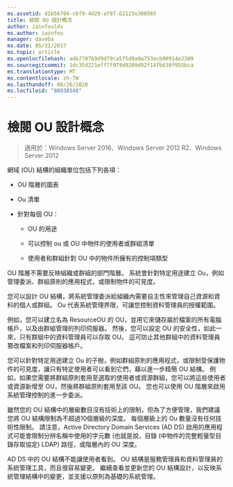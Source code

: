 ```yaml
---
ms.assetid: 41b56704-c6f9-4d29-af97-62123e300565
title: 檢閱 OU 設計概念
author: iainfoulds
ms.author: iainfou
manager: daveba
ms.date: 05/31/2017
ms.topic: article
ms.openlocfilehash: adb770769d9d79ca5f5d9a9a753ecb90914e2309
ms.sourcegitcommit: 1dc35d221eff7f079d9209d92f14fb630f955bca
ms.translationtype: MT
ms.contentlocale: zh-TW
ms.lasthandoff: 08/26/2020
ms.locfileid: "88938548"
---
```

# <a name="reviewing-ou-design-concepts"></a>檢閱 OU 設計概念

>適用於：Windows Server 2016、Windows Server 2012 R2、Windows Server 2012

網域 (OU) 結構的組織單位包括下列各項：

-   OU 階層的圖表

-   Ou 清單

-   針對每個 OU：

    -   OU 的用途

    -   可以控制 ou 或 OU 中物件的使用者或群組清單

    -   使用者和群組針對 OU 中的物件所擁有的控制項類型

OU 階層不需要反映組織或群組的部門階層。 系統會針對特定用途建立 Ou，例如管理委派、群組原則的應用程式，或限制物件的可見度。

您可以設計 OU 結構，將系統管理委派給組織內需要自主性來管理自己資源和資料的個人或群組。 Ou 代表系統管理界限，可讓您控制資料管理員的授權範圍。

例如，您可以建立名為 ResourceOU 的 OU，並用它來儲存屬於檔案的所有電腦帳戶，以及由群組管理的列印伺服器。 然後，您可以設定 OU 的安全性，如此一來，只有群組中的資料管理員可以存取 OU。 這可防止其他群組中的資料管理員篡改檔案和列印伺服器帳戶。

您可以針對特定用途建立 Ou 的子樹，例如群組原則的應用程式，或限制受保護物件的可見度，讓只有特定使用者可以看到它們，藉以進一步精簡 OU 結構。 例如，如果您需要將群組原則套用至選取的使用者或資源群組，您可以將這些使用者或資源新增至 OU，然後將群組原則套用至該 OU。 您也可以使用 OU 階層來啟用系統管理控制的進一步委派。

雖然您的 OU 結構中的層級數目沒有技術上的限制，但為了方便管理，我們建議您將 OU 結構限制為不超過10個層級的深度。 每個層級上的 Ou 數量沒有任何技術性限制。 請注意，Active Directory Domain Services (AD DS) 啟用的應用程式可能會限制分辨名稱中使用的字元數 (也就是說，目錄 (中物件的完整輕量型目錄存取協定) LDAP) 路徑，或階層內的 OU 深度。

AD DS 中的 OU 結構不能讓使用者看到。 OU 結構是服務管理員和資料管理員的系統管理工具，而且很容易變更。 繼續查看並更新您的 OU 結構設計，以反映系統管理結構中的變更，並支援以原則為基礎的系統管理。



